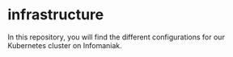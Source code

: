 # infrastructure

In this repository, you will find the different configurations for our Kubernetes cluster on Infomaniak.